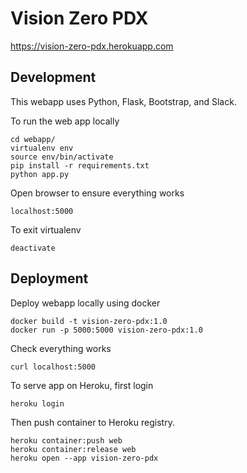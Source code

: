 # Vision Zero PDX

https://vision-zero-pdx.herokuapp.com


## Development
This webapp uses Python, Flask, Bootstrap, and Slack.

To run the web app locally
```
cd webapp/
virtualenv env
source env/bin/activate
pip install -r requirements.txt
python app.py
```
Open browser to ensure everything works
```
localhost:5000
```
To exit virtualenv
```
deactivate
```

## Deployment

Deploy webapp locally using docker
```
docker build -t vision-zero-pdx:1.0
docker run -p 5000:5000 vision-zero-pdx:1.0
```
Check everything works
```
curl localhost:5000
```
To serve app on Heroku, first login
```
heroku login
```
Then push container to Heroku registry.
```
heroku container:push web
heroku container:release web
heroku open --app vision-zero-pdx
```
